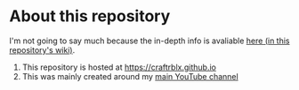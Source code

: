 # About this repository
I'm not going to say much because the in-depth info is avaliable [here (in this repository's wiki)](https://github.com/CraftRBLX/CraftRBLX.github.io/wiki).

1. This repository is hosted at https://craftrblx.github.io
2. This was mainly created around my [main YouTube channel](https://www.youtube.com/channel/UCEh6ZxENe-OzEu_tl3t3s-w?)
